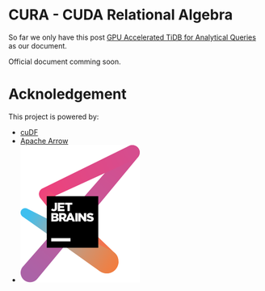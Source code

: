 # CURA - CUDA Relational Algebra

So far we only have this post [GPU Accelerated TiDB for Analytical Queries](https://gist.github.com/zanmato1984/6914cbc364ea8585faeb738a9990a49c) as our document.

Official document comming soon.

# Acknoledgement

This project is powered by:
* [cuDF](https://github.com/rapidsai/cudf)
* [Apache Arrow](https://github.com/apache/arrow)
* [<img src="docs/jetbrains-variant-3.svg">](https://www.jetbrains.com/)
